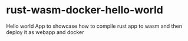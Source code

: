 # rust-wasm-docker-hello-world
Hello world App to showcase how to compile rust app to wasm and then deploy it as webapp and docker
